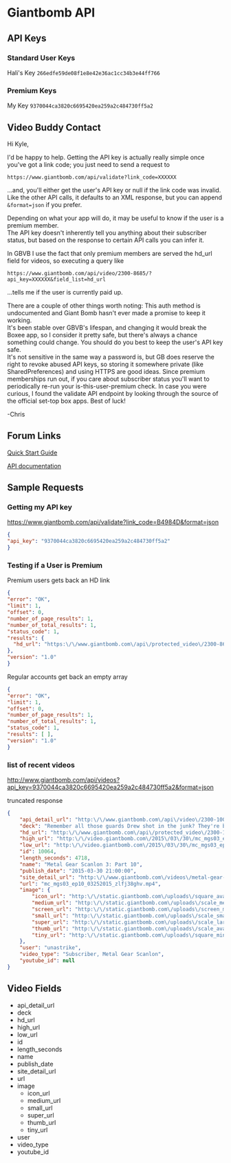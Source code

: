 # Giantbomb API

## API Keys

### Standard User Keys

Hali's Key `266edfe59de08f1e8e42e36ac1cc34b3e44ff766`

### Premium Keys

My Key `9370044ca3820c6695420ea259a2c484730ff5a2`

## Video Buddy Contact

Hi Kyle,

I'd be happy to help.  Getting the API key is actually really simple once you've got a link code; you just need to send a request to

`https://www.giantbomb.com/api/validate?link_code=XXXXXX`

...and, you'll either get the user's API key or null if the link code was invalid.  
Like the other API calls, it defaults to an XML response, but you can append `&format=json` if you prefer.

Depending on what your app will do, it may be useful to know if the user is a premium member.  
The API key doesn't inherently tell you anything about their subscriber status, but based on the response to certain API calls you can infer it.  

In GBVB I use the fact that only premium members are served the hd_url field for videos, so executing a query like

`https://www.giantbomb.com/api/video/2300-8685/?api_key=XXXXXX&field_list=hd_url`

...tells me if the user is currently paid up.

There are a couple of other things worth noting:
This auth method is undocumented and Giant Bomb hasn't ever made a promise to keep it working.  
It's been stable over GBVB's lifespan, and changing it would break the Boxee app, so I consider it pretty safe, but there's always a chance something could change.
You should do you best to keep the user's API key safe.  
It's not sensitive in the same way a password is, but GB does reserve the right to revoke abused API keys, so storing it somewhere private (like SharedPreferences) and using HTTPS are good ideas.
Since premium memberships run out, if you care about subscriber status you'll want to periodically re-run your is-this-user-premium check.
In case you were curious, I found the validate API endpoint by looking through the source of the official set-top box apps.
Best of luck!

-Chris

## Forum Links

[Quick Start Guide](http://www.giantbomb.com/forums/api-developers-3017/quick-start-guide-to-using-the-api-1427959/#13)

[API documentation](http://www.giantbomb.com/api/documentation)

## Sample Requests

### Getting my API key

https://www.giantbomb.com/api/validate?link_code=B4984D&format=json

````json
{
"api_key": "9370044ca3820c6695420ea259a2c484730ff5a2"
}
````

### Testing if a User is Premium

Premium users gets back an HD link
````json
{
"error": "OK",
"limit": 1,
"offset": 0,
"number_of_page_results": 1,
"number_of_total_results": 1,
"status_code": 1,
"results": {
  "hd_url": "https:\/\/www.giantbomb.com\/api\/protected_video\/2300-8685\/?download=1"
},
"version": "1.0"
}
````

Regular accounts get back an empty array
````json
{
"error": "OK",
"limit": 1,
"offset": 0,
"number_of_page_results": 1,
"number_of_total_results": 1,
"status_code": 1,
"results": [ ],
"version": "1.0"
}
````

### list of recent videos

http://www.giantbomb.com/api/videos?api_key=9370044ca3820c6695420ea259a2c484730ff5a2&format=json

truncated response

````json
{
    "api_detail_url": "http:\/\/www.giantbomb.com\/api\/video\/2300-10064\/",
    "deck": "Remember all those guards Drew shot in the junk? They're back and looking to settle the score.",
    "hd_url": "http:\/\/www.giantbomb.com\/api\/protected_video\/2300-10064\/?download=1",
    "high_url": "http:\/\/video.giantbomb.com\/2015\/03\/30\/mc_mgs03_ep10_03252015_zlfj38ghv_1800.mp4",
    "low_url": "http:\/\/video.giantbomb.com\/2015\/03\/30\/mc_mgs03_ep10_03252015_zlfj38ghv_800.mp4",
    "id": 10064,
    "length_seconds": 4718,
    "name": "Metal Gear Scanlon 3: Part 10",
    "publish_date": "2015-03-30 21:00:00",
    "site_detail_url": "http:\/\/www.giantbomb.com\/videos\/metal-gear-scanlon-3-part-10\/2300-10064\/",
    "url": "mc_mgs03_ep10_03252015_zlfj38ghv.mp4",
    "image": {
        "icon_url": "http:\/\/static.giantbomb.com\/uploads\/square_avatar\/23\/233047\/2739067-mgs0310.jpg",
        "medium_url": "http:\/\/static.giantbomb.com\/uploads\/scale_medium\/23\/233047\/2739067-mgs0310.jpg",
        "screen_url": "http:\/\/static.giantbomb.com\/uploads\/screen_medium\/23\/233047\/2739067-mgs0310.jpg",
        "small_url": "http:\/\/static.giantbomb.com\/uploads\/scale_small\/23\/233047\/2739067-mgs0310.jpg",
        "super_url": "http:\/\/static.giantbomb.com\/uploads\/scale_large\/23\/233047\/2739067-mgs0310.jpg",
        "thumb_url": "http:\/\/static.giantbomb.com\/uploads\/scale_avatar\/23\/233047\/2739067-mgs0310.jpg",
        "tiny_url": "http:\/\/static.giantbomb.com\/uploads\/square_mini\/23\/233047\/2739067-mgs0310.jpg"
    },
    "user": "unastrike",
    "video_type": "Subscriber, Metal Gear Scanlon",
    "youtube_id": null
}
````

## Video Fields
-   api_detail_url
-   deck
-   hd_url
-   high_url
-   low_url
-   id
-   length_seconds
-   name
-   publish_date
-   site_detail_url
-   url
- image
   -    icon_url
   -    medium_url
   -    small_url
   -    super_url
   -    thumb_url
   -    tiny_url
-   user
-   video_type
-   youtube_id
